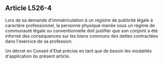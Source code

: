 Article L526-4
----
Lors de sa demande d'immatriculation à un registre de publicité légale à
caractère professionnel, la personne physique mariée sous un régime de
communauté légale ou conventionnelle doit justifier que son conjoint a été
informé des conséquences sur les biens communs des dettes contractées dans
l'exercice de sa profession.

Un décret en Conseil d'Etat précise en tant que de besoin les modalités
d'application du présent article.
